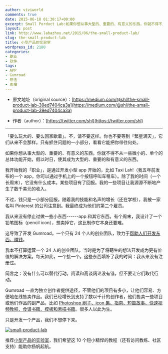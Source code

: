 ```yaml
---
author: viviworld
comments: true
date: 2015-06-18 01:30:17+00:00
excerpt: Small Porduct Lab:如果你想从事大型的、重要的、有意义的东西，你就不得不从一些微小的、单个的总体功能开始，假以时日，使其成为大型的、重要的和有意义的东西。没有什么可以替代行动。只是开发一个产品，我们不想停下来。
layout: post
link: http://www.labazhou.net/2015/06/the-small-product-lab/
slug: the-small-product-lab
title: 小型产品的实验室
wordpress_id: 2180
categories:
- 职业
- 软件
tags:
- APP
- Gumroad
- 想法
- 素描
---
```



	
  * 原文地址（original source）：[https://medium.com/@shl/the-small-product-lab-39ed7404ca3a](https://medium.com/@shl/the-small-product-lab-39ed7404ca3a)

	
  * 作者（author）：[https://twitter.com/shl](https://twitter.com/shl)





* * *



「要么玩大的、要么回家歇着」。不，请不要这样。你也不要等到「繁星满天」，它们从来不会那样。只有抓住问题的一小部分，看看它能把你带往何处。

如果你想从事大型的、重要的、有意义的东西，你就不得不从一些微小的、单个的总体功能开始，假以时日，使其成为大型的、重要的和有意义的东西。

我开始我的「职业」，是通过开发小型 app 开始的，比如 Taxi Lah!（我五年前发布的一个 app，你可以通过手机上的一个按钮呼叫车租车）。除了我的时间（一个长周末），它没有什么成本。某些项目有了回报。我的一些项目让我源源不断地产生了数千美元的收入。

不过，钱只是一小部分回报。随着我的技能和名声的增长（还在学校），我被一家名叫 Pinterest 的公司注意到。我最终成为他们的第二个雇员。

我从来没有停止过做一些小东西------app 和其它东西。有个周末，我设计了一个铅笔图标（pencil icon），想卖掉它，这比制作它本身还要难。

这导致了开发 Gumroad，一个只有 24 个人的创业团队，致力于[帮助人们开发东西、赚钱](http://www.labazhou.net/2014/07/making-money-on-apps/)。

我本不打算运营一个 24 人的创业团队，当时是为了将萌生的想法开发成为更有价值的解决方案。每天如此，一个接一个。这些东西填补了我的时间：我从来没有注册过。

简言之：没有什么可以替代行动。阅读和高谈阔论没有错，但不要让它们取代行动。

Gumroad 一直为独立创作者提供途径，不管他们的项目有多小，让他们容易、方便地在线售卖作品。我们已经增长到支持了数以千计的创作者，他们售卖一些项目或他们作品的副产品，比如 [Photoshop 刷子、icon 集、指南、短篇故事、快速视频教程、食谱书籍、模板和素描书籍](https://gumroad.com/collections/small-product-lab)。很多人以此为生。

只是开发一个产品，我们不想停下来。

[![small-product-lab](http://www.labazhou.net/wp-content/uploads/2015/06/small-product-lab-600x156.jpeg)](http://www.labazhou.net/wp-content/uploads/2015/06/small-product-lab.jpeg)

推荐[小型产品的实验室](https://gumroad.com/smallproductlab)，我们希望这 10 个短小精悍的教程（还有访问教练、社区支持）能助你扬帆起航。
